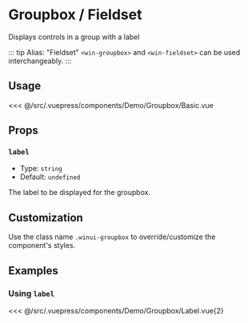 # Groupbox / Fieldset

<Content-Subtitle>Displays controls in a group with a label</Content-Subtitle>

<Misc-Ad />

::: tip Alias: "Fieldset"
`<win-groupbox>` and `<win-fieldset>` can be used interchangeably.
:::

## Usage

<Content-Example>

<div><Demo-Groupbox-Basic /></div>

<<< @/src/.vuepress/components/Demo/Groupbox/Basic.vue

</Content-Example>

## Props

### `label` <Badge text="optional" type="tip" />

- Type: `string`
- Default: `undefined`

The label to be displayed for the groupbox.

## Customization

Use the class name `.winui-groupbox` to override/customize the component's styles.

## Examples

### Using `label`

<Content-Example>

<div><Demo-Groupbox-Label /></div>

<<< @/src/.vuepress/components/Demo/Groupbox/Label.vue{2}

</Content-Example>

<Misc-Ad />
